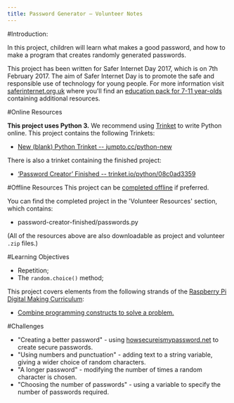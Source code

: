 ```yaml
---
title: Password Generator — Volunteer Notes
---
```


#Introduction:

In this project, children will learn what makes a good password, and how to make a program that creates randomly generated passwords.

This project has been written for Safer Internet Day 2017, which is on 7th February 2017. The aim of Safer Internet Day is to promote the safe and responsible use of technology for young people. For more information visit [saferinternet.org.uk](https://www.saferinternet.org.uk/) where you'll find an [education pack for 7-11 year-olds](https://d1afx9quaogywf.cloudfront.net/cdn/farfuture/_-EgL7dYtxtypvvDcNCE53bYE-OMfdH59vaJ5XPcoG4/mtime:1483547665/sites/default/files/SID2017%20Education%20Pack%20for%207-11%20year%20olds_0.zip) containing additional resources.

#Online Resources

__This project uses Python 3.__ We recommend using [Trinket](https://trinket.io/) to write Python online. This project contains the following Trinkets:

+ [New (blank) Python Trinket -- jumpto.cc/python-new](http://jumpto.cc/python-new)

There is also a trinket containing the finished project:

+ [‘Password Creator’ Finished -- trinket.io/python/08c0ad3359](https://trinket.io/python/08c0ad3359)

#Offline Resources
This project can be [completed offline](https://www.codeclubprojects.org/en-GB/resources/python-working-offline/) if preferred.

You can find the completed project in the 'Volunteer Resources' section, which contains:

+ password-creator-finished/passwords.py

(All of the resources above are also downloadable as project and volunteer `.zip` files.)

#Learning Objectives
+ Repetition;
+ The `random.choice()` method;

This project covers elements from the following strands of the [Raspberry Pi Digital Making Curriculum](http://rpf.io/curriculum):

+ [Combine programming constructs to solve a problem.](https://www.raspberrypi.org/curriculum/programming/builder)

#Challenges
+ "Creating a better password" - using <a href="https://howsecureismypassword.net/" target="_blank">howsecureismypassword.net</a> to create secure passwords.
+ "Using numbers and punctuation" - adding text to a string variable, giving a wider choice of random characters.
+ "A longer password" - modifying the number of times a random character is chosen.
+ "Choosing the number of passwords" - using a variable to specify the number of passwords required.